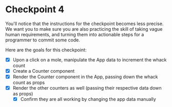 # Checkpoint 4

You'll notice that the instructions for the checkpoint becomes less precise. We want you to make sure you are also practicing the skill of taking vague human requirements, and turning them into actionable steps for a programmer to commit some code.

Here are the goals for this checkpoint:

* [x] Upon a click on a mole, manipulate the App data to increment the whack count
* [x] Create a Counter component
* [x] Render the Counter component in the App, passing down the whack count as props
* [x] Render the other counters as well (passing their respective data down as props)
  * [x] Confirm they are all working by changing the app data manually
